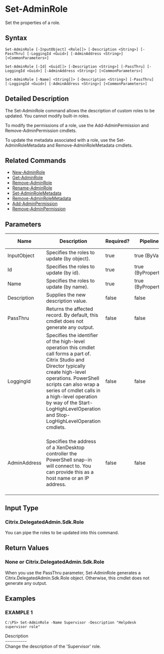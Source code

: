 ﻿# Set-AdminRole

   Set the properties of a role.

## Syntax
```
Set-AdminRole [-InputObject] <Role[]> [-Description <String>] [-PassThru] [-LoggingId <Guid>] [-AdminAddress <String>] [<CommonParameters>]

Set-AdminRole [-Id] <Guid[]> [-Description <String>] [-PassThru] [-LoggingId <Guid>] [-AdminAddress <String>] [<CommonParameters>]

Set-AdminRole [-Name] <String[]> [-Description <String>] [-PassThru] [-LoggingId <Guid>] [-AdminAddress <String>] [<CommonParameters>]
```

## Detailed Description
   The Set-AdminRole command allows the description of custom roles to be updated. You cannot modify built-in roles.

To modify the permissions of a role, use the Add-AdminPermission and Remove-AdminPermission cmdlets.

To update the metadata associated with a role, use the Set-AdminRoleMetadata and Remove-AdminRoleMetadata cmdlets.

## Related Commands
  * [New-AdminRole](New-AdminRole/)
  * [Get-AdminRole](Get-AdminRole/)
  * [Remove-AdminRole](Remove-AdminRole/)
  * [Rename-AdminRole](Rename-AdminRole/)
  * [Set-AdminRoleMetadata](Set-AdminRoleMetadata/)
  * [Remove-AdminRoleMetadata](Remove-AdminRoleMetadata/)
  * [Add-AdminPermission](Add-AdminPermission/)
  * [Remove-AdminPermission](Remove-AdminPermission/)
## Parameters

| Name   | Description | Required? | Pipeline Input | Default Value |
| --- | --- | --- | --- | --- |
| InputObject | Specifies the roles to update (by object). | true | true (ByValue) |  |
| Id | Specifies the roles to update (by id). | true | true (ByPropertyName) |  |
| Name | Specifies the roles to update (by name). | true | true (ByPropertyName) |  |
| Description | Supplies the new description value. | false | false |  |
| PassThru | Returns the affected record. By default, this cmdlet does not generate any output. | false | false | False |
| LoggingId | Specifies the identifier of the high-level operation this cmdlet call forms a part of. Citrix Studio and Director typically create high-level operations. PowerShell scripts can also wrap a series of cmdlet calls in a high-level operation by way of the Start-LogHighLevelOperation and Stop-LogHighLevelOperation cmdlets. | false | false |  |
| AdminAddress | Specifies the address of a XenDesktop controller the PowerShell snap-in will connect to. You can provide this as a host name or an IP address. | false | false | Localhost. Once a value is provided by any cmdlet, this value becomes the default. |

## Input Type
### Citrix.DelegatedAdmin.Sdk.Role
   You can pipe the roles to be updated into this command.
## Return Values
### None or Citrix.DelegatedAdmin.Sdk.Role
   When you use the PassThru parameter, Set-AdminRole generates a Citrix.DelegatedAdmin.Sdk.Role object. Otherwise, this cmdlet does not generate any output.
## Examples

### EXAMPLE 1
```
C:\PS> Set-AdminRole -Name Supervisor -Description "Helpdesk supervisor role"
```
   Description<br>-----------<br>Change the description of the 'Supervisor' role.
